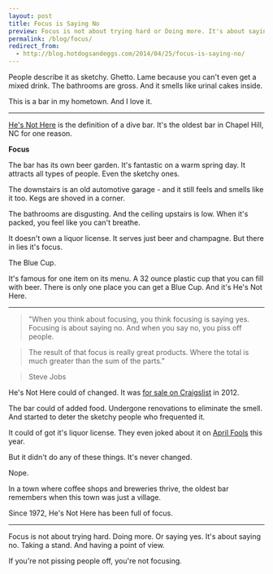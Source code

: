 ```yaml
---
layout: post
title: Focus is Saying No
preview: Focus is not about trying hard or Doing more. It's about saying no.  
permalink: /blog/focus/
redirect_from:
  - http://blog.hotdogsandeggs.com/2014/04/25/focus-is-saying-no/
---
```


People describe it as sketchy. Ghetto. Lame because you can't even get a mixed drink. The bathrooms are gross. And it smells like urinal cakes inside. 

This is a bar in my hometown. And I love it.  

* * * 

[He's Not Here](http://hesnotherenc.com/) is the definition of a dive bar. It's the oldest bar in Chapel Hill, NC for one reason. 

**Focus**

The bar has its own beer garden. It's fantastic on a warm spring day. It attracts all types of people. Even the sketchy ones. 

The downstairs is an old automotive garage - and it still feels and smells like it too. Kegs are shoved in a corner. 

The bathrooms are disgusting. And the ceiling upstairs is low. When it's packed, you feel like you can't breathe.

It doesn't own a liquor license. It serves just beer and champagne. But there in lies it's focus. 

The Blue Cup. 

It's famous for one item on its menu. A 32 ounce plastic cup that you can fill with beer. There is only one place you can get a Blue Cup. And it's He's Not Here. 

* * * 

> "When you think about focusing, you think focusing is saying yes. Focusing is about saying no. And when you say no, you piss off people. 

> The result of that focus is really great products. Where the total is much greater than the sum of the parts."

> Steve Jobs

He's Not Here could of changed. It was [for sale on Craigslist](http://www.indyweek.com/indyweek/storied-bar-hes-not-here-is-for-sale-a-remembrance/Content?oid=2743700) in 2012. 

The bar could of added food. Undergone renovations to eliminate the smell. And started to deter the sketchy people who frequented it. 

It could of got it's liquor license. They even joked about it on [April Fools](https://twitter.com/Hes_Not_Here/status/451160250201419776) this year.  

But it didn't do any of these things. It's never changed.

Nope. 

In a town where coffee shops and breweries thrive, the oldest bar remembers when this town was just a village. 

Since 1972, He's Not Here has been full of focus.  

* * * 

Focus is not about trying hard. Doing more. Or saying yes. It's about saying no. Taking a stand. And having a point of view. 

If you're not pissing people off, you're not focusing.     
     


